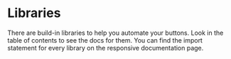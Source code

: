 # Libraries

There are build-in libraries to help you automate your buttons. Look in the table of contents to see the docs for them. You can find the import statement for every library on the responsive documentation page. 
